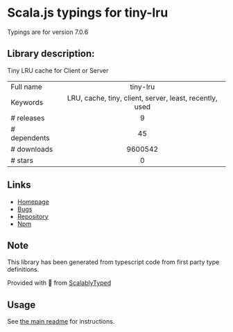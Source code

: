 
# Scala.js typings for tiny-lru

Typings are for version 7.0.6

## Library description:
Tiny LRU cache for Client or Server

|                    |                 |
| ------------------ | :-------------: |
| Full name          | tiny-lru |
| Keywords           | LRU, cache, tiny, client, server, least, recently, used |
| # releases         | 9 |
| # dependents       | 45 |
| # downloads        | 9600542 |
| # stars            | 0 |

## Links
- [Homepage](https://github.com/avoidwork/tiny-lru)
- [Bugs](https://github.com/avoidwork/tiny-lru/issues)
- [Repository](https://github.com/avoidwork/tiny-lru)
- [Npm](https://www.npmjs.com/package/tiny-lru)
    


## Note
This library has been generated from typescript code from first party type definitions.

Provided with :purple_heart: from [ScalablyTyped](https://github.com/oyvindberg/ScalablyTyped)

## Usage
See [the main readme](../../readme.md) for instructions.


